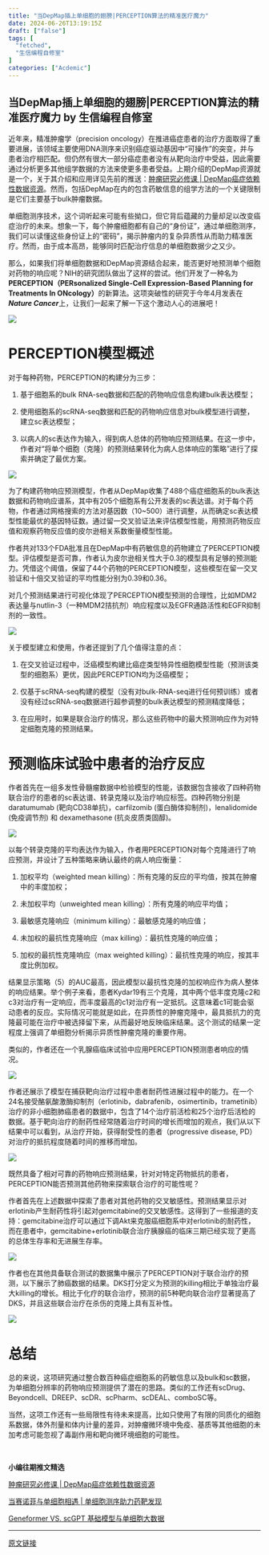 ```yaml
---
title: "当DepMap插上单细胞的翅膀|PERCEPTION算法的精准医疗魔力"
date: 2024-06-26T13:19:15Z
draft: ["false"]
tags: [
  "fetched",
  "生信编程自修室"
]
categories: ["Acdemic"]
---
```

当DepMap插上单细胞的翅膀|PERCEPTION算法的精准医疗魔力 by 生信编程自修室
------
<div><p cid="n0" mdtype="paragraph"><span><span md-inline="plain">近年来，精准肿瘤学（precision oncology）在推进癌症患者的治疗方面取得了重要进展，该领域主要使用DNA测序来识别癌症驱动基因中“可操作”的突变，并与患者治疗相匹配。但仍然有很大一部分癌症患者没有从靶向治疗中受益，因此需要通过分析更多其他组学数据的方法来使更多患者受益。上期介绍的DepMap资源就是一个，关于其介绍和应用详见先前的推送：<a target="_blank" href="http://mp.weixin.qq.com/s?__biz=MzU3MTY3ODA2Mw==&amp;mid=2247485990&amp;idx=1&amp;sn=81bcff63c2ff43383546a7f8553e9b2a&amp;chksm=fcddc626cbaa4f303fd70d49fc1ecf9f6baec294eed85c09704b28e6a03d29545a9e1f92ef23&amp;scene=21#wechat_redirect" textvalue="肿瘤研究必修课 | DepMap癌症依赖性数据资源" linktype="text" imgurl="" imgdata="null" data-itemshowtype="0" tab="innerlink" data-linktype="2">肿瘤研究必修课 | DepMap癌症依赖性数据资源</a></span><span md-inline="plain">。然而，包括DepMap在内的包含药敏信息的组学方法的一个关键限制是它们主要基于bulk肿瘤数据。</span></span></p><p cid="n2" mdtype="paragraph"><span>单细胞测序技术，这个词听起来可能有些拗口，但它背后蕴藏的力量却足以改变癌症治疗的未来。想象一下，每个肿瘤细胞都有自己的“身份证”，通过单细胞测序，我们可以读懂这些身份证上的“密码”，揭示肿瘤内的复杂异质性从而助力精准医疗。然而，由于成本高昂，能够同时匹配治疗信息的单细胞数据少之又少。</span></p><p cid="n3" mdtype="paragraph"><span>那么，如果我们将单细胞数据和DepMap资源结合起来，能否更好地预测单个细胞对药物的响应呢？NIH的研究团队做出了这样的尝试。他们开发了一种名为<strong>PERCEPTION（PERsonalized Single-Cell Expression-Based Planning for Treatments In ONcology）</strong>的新算法。这项突破性的研究于今年4月发表在<em><span md-inline="strong"><strong>Nature Cancer</strong></span></em>上，让我们一起来了解一下这个激动人心的进展吧！</span></p><p cid="n4" mdtype="paragraph"><span><img data-imgfileid="100002373" data-ratio="0.5472222222222223" data-src="https://mmbiz.qpic.cn/mmbiz_png/rWiaFvFngFbSpibQnWqYpDo2JW6G0DYBQZt4J79pQVYw6EiaDn3lxLfMDNcbqXOwl4Wc4YicaEg2iclQ3Iic3dNtJlyw/640?wx_fmt=png&amp;from=appmsg" data-type="png" data-w="1080" src="https://mmbiz.qpic.cn/mmbiz_png/rWiaFvFngFbSpibQnWqYpDo2JW6G0DYBQZt4J79pQVYw6EiaDn3lxLfMDNcbqXOwl4Wc4YicaEg2iclQ3Iic3dNtJlyw/640?wx_fmt=png&amp;from=appmsg"></span></p><h1 cid="n5" mdtype="heading"><span></span></h1><h1 cid="n5" mdtype="heading">PERCEPTION模型概述</h1><p cid="n6" mdtype="paragraph"><span>对于每种药物，PERCEPTION的构建分为三步：</span></p><ol start="" cid="n7" mdtype="list"><li><p cid="n9" mdtype="paragraph"><span>基于细胞系的bulk RNA-seq数据和匹配的药物响应信息构建bulk表达模型；</span></p></li><li><p cid="n11" mdtype="paragraph"><span>使用细胞系的scRNA-seq数据和匹配的药物响应信息对bulk模型进行调整，建立sc表达模型；</span></p></li><li><p cid="n13" mdtype="paragraph"><span>以病人的sc表达作为输入，得到病人总体的药物响应预测结果。在这一步中，作者对“将单个细胞（克隆）的预测结果转化为病人总体响应的策略”进行了探索并确定了最优方案。</span></p></li></ol><p cid="n14" mdtype="paragraph"><span><img data-imgfileid="100002371" data-ratio="0.47129629629629627" data-src="https://mmbiz.qpic.cn/mmbiz_png/rWiaFvFngFbSpibQnWqYpDo2JW6G0DYBQZHpqwzlB1MRW819ryxhygDJIWiaV2UmnCfOrG1THamJVe6muYN7OwnOw/640?wx_fmt=png&amp;from=appmsg" data-type="png" data-w="1080" src="https://mmbiz.qpic.cn/mmbiz_png/rWiaFvFngFbSpibQnWqYpDo2JW6G0DYBQZHpqwzlB1MRW819ryxhygDJIWiaV2UmnCfOrG1THamJVe6muYN7OwnOw/640?wx_fmt=png&amp;from=appmsg"></span></p><p cid="n15" mdtype="paragraph"><span>为了构建药物响应预测模型，作者从DepMap收集了488个癌症细胞系的bulk表达数据和药物响应谱系，其中有205个细胞系有公开发表的sc表达谱。对于每个药物，作者通过网格搜索的方法对基因数（10~500）进行调整，从而确定sc表达模型性能最优的基因特征数。通过留一交叉验证法来评估模型性能，用预测药物反应值和观察药物反应值的皮尔逊相关系数衡量模型性能。</span></p><p cid="n16" mdtype="paragraph"><span>作者共对133个FDA批准且在DepMap中有药敏信息的药物建立了PERCEPTION模型。评估模型是否可靠，作者认为皮尔逊相关性大于0.3的模型具有足够的预测能力。凭借这个阈值，保留了44个药物的PERCEPTION模型，这些模型在留一交叉验证和十倍交叉验证的平均性能分别为0.39和0.36。</span></p><p cid="n17" mdtype="paragraph"><span>对几个预测结果进行可视化体现了PERCEPTION模型预测的合理性，比如MDM2表达量与nutlin-3（一种MDM2拮抗剂）响应程度以及EGFR通路活性和EGFR抑制剂的一致性。</span></p><p cid="n18" mdtype="paragraph"><span><img data-imgfileid="100002374" data-ratio="0.44537037037037036" data-src="https://mmbiz.qpic.cn/mmbiz_png/rWiaFvFngFbSpibQnWqYpDo2JW6G0DYBQZAaHvxwjxG4juuLJLKLW7PtKQu59v8LYdl0PUQQUsicPE8vepH4XLg7g/640?wx_fmt=png&amp;from=appmsg" data-type="png" data-w="1080" src="https://mmbiz.qpic.cn/mmbiz_png/rWiaFvFngFbSpibQnWqYpDo2JW6G0DYBQZAaHvxwjxG4juuLJLKLW7PtKQu59v8LYdl0PUQQUsicPE8vepH4XLg7g/640?wx_fmt=png&amp;from=appmsg"></span></p><p cid="n19" mdtype="paragraph"><span>关于模型建立和使用，作者还提到了几个值得注意的点：</span></p><ol start="" cid="n20" mdtype="list"><li><p cid="n22" mdtype="paragraph"><span>在交叉验证过程中，泛癌模型构建比癌症类型特异性细胞模型性能（预测该类型的细胞系）更优，因此PERCEPTION均为泛癌模型；</span></p></li><li><p cid="n24" mdtype="paragraph"><span>仅基于scRNA-seq构建的模型（没有对bulk-RNA-seq进行任何预训练）或者没有经过scRNA-seq数据进行超参调整的bulk表达模型的预测精度降低；</span></p></li><li><p cid="n26" mdtype="paragraph"><span>在应用时，如果是联合治疗的情况，那么这些药物中的最大预测响应作为对特定细胞克隆的预测结果。</span></p></li></ol><h1 cid="n27" mdtype="heading">预测临床试验中患者的治疗反应</h1><p cid="n28" mdtype="paragraph"><span>作者首先在一组多发性骨髓瘤数据中检验模型的性能，该数据包含接收了四种药物联合治疗的患者的sc表达谱、转录克隆以及治疗响应标签。四种药物分别是daratumumab (靶向CD38单抗)，carfilzomib (蛋白酶体抑制剂)，lenalidomide (免疫调节剂) 和 dexamethasone (抗炎皮质类固醇)。</span></p><p cid="n29" mdtype="paragraph"><span><img data-imgfileid="100002370" data-ratio="1.0148148148148148" data-src="https://mmbiz.qpic.cn/mmbiz_png/rWiaFvFngFbSpibQnWqYpDo2JW6G0DYBQZhrd0c0mxWVEGxZXD3Nmh0Cu8D2aeSxzVicJ17NCeRqswwLj5uIicKiawA/640?wx_fmt=png&amp;from=appmsg" data-type="png" data-w="1080" src="https://mmbiz.qpic.cn/mmbiz_png/rWiaFvFngFbSpibQnWqYpDo2JW6G0DYBQZhrd0c0mxWVEGxZXD3Nmh0Cu8D2aeSxzVicJ17NCeRqswwLj5uIicKiawA/640?wx_fmt=png&amp;from=appmsg"></span></p><p cid="n30" mdtype="paragraph"><span>以每个转录克隆的平均表达作为输入，作者用PERCEPTION对每个克隆进行了响应预测，并设计了五种策略来确认最终的病人响应衡量：</span></p><ol start="" cid="n31" mdtype="list"><li><p cid="n33" mdtype="paragraph"><span>加权平均（weighted mean killing）：所有克隆的反应的平均值，按其在肿瘤中的丰度加权；</span></p></li><li><p cid="n35" mdtype="paragraph"><span>未加权平均（unweighted mean killing）：所有克隆的响应平均值；</span></p></li><li><p cid="n37" mdtype="paragraph"><span>最敏感克隆响应（minimum killing）：最敏感克隆的响应值；</span></p></li><li><p cid="n39" mdtype="paragraph"><span>未加权的最抗性克隆响应（max killing）：最抗性克隆的响应值；</span></p></li><li><p cid="n41" mdtype="paragraph"><span>加权的最抗性克隆响应（max weighted killing）：最抗性克隆的响应，按其丰度比例加权。</span></p></li></ol><p cid="n42" mdtype="paragraph"><span>结果显示策略（5）的AUC最高，因此模型以最抗性克隆的加权响应作为病人整体的响应结果。举个例子来看，患者Kydar19有三个克隆，其中两个低丰度克隆c2和c3对治疗有一定响应，而丰度最高的c1对治疗有一定抵抗。这意味着c1可能会驱动患者的反应。实际情况可能就是如此，在异质性的肿瘤克隆中，最具抵抗力的克隆最可能在治疗中被选择留下来，从而最好地反映临床结果。这个测试的结果一定程度上强调了单细胞分析揭示异质性肿瘤克隆的重要作用。</span></p><p cid="n43" mdtype="paragraph"><span>类似的，作者还在一个乳腺癌临床试验中应用PERCEPTION预测患者响应的情况。</span></p><p cid="n44" mdtype="paragraph"><span><img data-imgfileid="100002372" data-ratio="0.7296296296296296" data-src="https://mmbiz.qpic.cn/mmbiz_png/rWiaFvFngFbSpibQnWqYpDo2JW6G0DYBQZ0zV3kSgbv7uBVbQYSgAk3X4LlGmwyY64lsY2hd0YoTvM8aJeHcbMAw/640?wx_fmt=png&amp;from=appmsg" data-type="png" data-w="1080" src="https://mmbiz.qpic.cn/mmbiz_png/rWiaFvFngFbSpibQnWqYpDo2JW6G0DYBQZ0zV3kSgbv7uBVbQYSgAk3X4LlGmwyY64lsY2hd0YoTvM8aJeHcbMAw/640?wx_fmt=png&amp;from=appmsg"></span></p><p cid="n45" mdtype="paragraph"><span>作者还展示了模型在捕获靶向治疗过程中患者耐药性进展过程中的能力。在一个24名接受酪氨酸激酶抑制剂（erlotinib，dabrafenib，osimertinib，trametinib）治疗的非小细胞肺癌患者的数据中，包含了14个治疗前活检和25个治疗后活检的数据。基于靶向治疗的耐药性经常随着治疗时间的增长而增加的观点，我们从以下结果中可以看到，从治疗开始，获得耐受性的患者（progressive disease, PD）对治疗的抵抗程度随着时间的推移而增加。</span></p><p cid="n46" mdtype="paragraph"><span><img data-imgfileid="100002375" data-ratio="0.487962962962963" data-src="https://mmbiz.qpic.cn/mmbiz_png/rWiaFvFngFbSpibQnWqYpDo2JW6G0DYBQZIH0dVI1htBz4H8SSxWXyyqmNABwQ0R5EIXdtKhp9ic4FrJcz9BLFO3g/640?wx_fmt=png&amp;from=appmsg" data-type="png" data-w="1080" src="https://mmbiz.qpic.cn/mmbiz_png/rWiaFvFngFbSpibQnWqYpDo2JW6G0DYBQZIH0dVI1htBz4H8SSxWXyyqmNABwQ0R5EIXdtKhp9ic4FrJcz9BLFO3g/640?wx_fmt=png&amp;from=appmsg"></span></p><p cid="n47" mdtype="paragraph"><span>既然具备了相对可靠的药物响应预测结果，针对对特定药物抵抗的患者，PERCEPTION能否预测其他药物来探索联合治疗的可能性呢？</span></p><p cid="n48" mdtype="paragraph"><span>作者首先在上述数据中探索了患者对其他药物的交叉敏感性。预测结果显示对erlotinib产生耐药性将引起对gemcitabine的交叉敏感性。这得到了一些报道的支持：gemcitabine治疗可以通过下调Akt来克服癌细胞系中对erlotinib的耐药性，而在患者中，gemcitabine+erlotinib联合治疗胰腺癌的临床三期已经实现了更高的总体生存率和无进展生存率。</span></p><p cid="n49" mdtype="paragraph"><span><img data-imgfileid="100002376" data-ratio="0.5805555555555556" data-src="https://mmbiz.qpic.cn/mmbiz_png/rWiaFvFngFbSpibQnWqYpDo2JW6G0DYBQZicnaAVz7wxQIORicbicbXxqUic3gILXbicV8ohIvlnISSB9VocjX5y6hGQA/640?wx_fmt=png&amp;from=appmsg" data-type="png" data-w="1080" src="https://mmbiz.qpic.cn/mmbiz_png/rWiaFvFngFbSpibQnWqYpDo2JW6G0DYBQZicnaAVz7wxQIORicbicbXxqUic3gILXbicV8ohIvlnISSB9VocjX5y6hGQA/640?wx_fmt=png&amp;from=appmsg"></span></p><p cid="n50" mdtype="paragraph"><span>作者也在其他具备联合测试的数据集中展示了PERCEPTION对于联合治疗的预测，以下展示了肺癌数据的结果。DKS打分定义为预测的killing相比于单独治疗最大killing的增长。相比于化疗的联合治疗，预测的前5种靶向联合治疗显著提高了DKS，并且这些联合治疗在杀伤的克隆上具有互补性。</span></p><p cid="n51" mdtype="paragraph"><span><img data-imgfileid="100002377" data-ratio="0.5953703703703703" data-src="https://mmbiz.qpic.cn/mmbiz_png/rWiaFvFngFbSpibQnWqYpDo2JW6G0DYBQZ0O6fuZ8a7In3yCfx5Vb3ZLic9VnGqZBp5BHQ3OGNAJrWwpotYcsJFxA/640?wx_fmt=png&amp;from=appmsg" data-type="png" data-w="1080" src="https://mmbiz.qpic.cn/mmbiz_png/rWiaFvFngFbSpibQnWqYpDo2JW6G0DYBQZ0O6fuZ8a7In3yCfx5Vb3ZLic9VnGqZBp5BHQ3OGNAJrWwpotYcsJFxA/640?wx_fmt=png&amp;from=appmsg"></span></p><h1 cid="n52" mdtype="heading">总结</h1><p cid="n53" mdtype="paragraph"><span>总的来说，这项研究通过整合数百种癌症细胞系的药敏信息以及bulk和sc数据，为单细胞分辨率的药物响应预测提供了潜在的思路。类似的工作还有scDrug、Beyondcell、DREEP、scDR、scPharm、scDEAL、comboSC等。</span></p><p cid="n54" mdtype="paragraph"><span>当然，这项工作还有一些局限性有待未来提高，比如只使用了有限的同质化的细胞系数据，体外剂量和体内计量的差异，对肿瘤微环境中免疫、基质等其他细胞的未加考虑可能忽视了毒副作用和靶向微环境细胞的可能性。</span></p><p cid="n56" mdtype="paragraph"><br></p><p cid="n56" mdtype="paragraph"><strong>小编往期推文精选</strong></p><p cid="n56" mdtype="paragraph"><a target="_blank" href="http://mp.weixin.qq.com/s?__biz=MzU3MTY3ODA2Mw==&amp;mid=2247485990&amp;idx=1&amp;sn=81bcff63c2ff43383546a7f8553e9b2a&amp;chksm=fcddc626cbaa4f303fd70d49fc1ecf9f6baec294eed85c09704b28e6a03d29545a9e1f92ef23&amp;scene=21#wechat_redirect" textvalue="肿瘤研究必修课 | DepMap癌症依赖性数据资源" linktype="text" imgurl="" imgdata="null" data-itemshowtype="0" tab="innerlink" data-linktype="2">肿瘤研究必修课 | DepMap癌症依赖性数据资源</a></p><p cid="n57" mdtype="paragraph"><a target="_blank" href="http://mp.weixin.qq.com/s?__biz=MzU3MTY3ODA2Mw==&amp;mid=2247485955&amp;idx=1&amp;sn=ca822dda0433797507ed6c4ffb6be8cc&amp;chksm=fcddc603cbaa4f1589e838e459893a2638f075b9bd9fae4f77bbc4be03ccdebb492a4889c9dc&amp;scene=21#wechat_redirect" textvalue="当赛诺菲与单细胞相遇 | 单细胞测序助力药靶发现" linktype="text" imgurl="" imgdata="null" data-itemshowtype="0" tab="innerlink" data-linktype="2">当赛诺菲与单细胞相遇 | 单细胞测序助力药靶发现</a><br></p><p cid="n58" mdtype="paragraph"><a target="_blank" href="http://mp.weixin.qq.com/s?__biz=MzU3MTY3ODA2Mw==&amp;mid=2247485837&amp;idx=1&amp;sn=1a2b818bab9e2671a3ac983a9d04b9b6&amp;chksm=fcddc58dcbaa4c9b333ae2883c94a02ba6c7efe6d0889264dbe05af70a7b05a199cb7b6ed903&amp;scene=21#wechat_redirect" textvalue="Geneformer VS. scGPT 基础模型与单细胞大数据" linktype="text" imgurl="" imgdata="null" data-itemshowtype="0" tab="innerlink" data-linktype="2">Geneformer VS. scGPT 基础模型与单细胞大数据</a></p><p><mp-style-type data-value="3"></mp-style-type></p></div>  
<hr>
<a href="https://mp.weixin.qq.com/s/RQeG5achhe2-5X7R15wjkg",target="_blank" rel="noopener noreferrer">原文链接</a>
